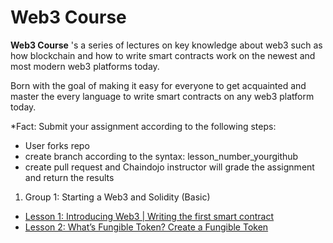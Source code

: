 # Web3 Course
**Web3 Course** 's a series of lectures on key knowledge about web3 such as how blockchain and how to write smart contracts work on the newest and most modern web3 platforms today.

Born with the goal of making it easy for everyone to get acquainted and master the every language to write smart contracts on any web3 platform today. 

*Fact: Submit your assignment according to the following steps: 
- User forks repo
- create branch according to the syntax: lesson_number_yourgithub
- create pull request and Chaindojo instructor will grade the assignment and return the results

1. Group 1: Starting a Web3 and Solidity (Basic)
- [Lesson 1: Introducing Web3 | Writing the first smart contract](./smartcontract-basic/lesson1.md)
- [Lesson 2: What’s Fungible Token? Create a Fungible Token](./smartcontract-basic/lesson2.md)
